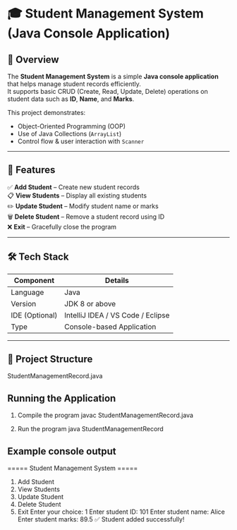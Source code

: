 # 🎓 Student Management System (Java Console Application)

## 📘 Overview
The **Student Management System** is a simple **Java console application** that helps manage student records efficiently.  
It supports basic CRUD (Create, Read, Update, Delete) operations on student data such as **ID**, **Name**, and **Marks**.

This project demonstrates:
- Object-Oriented Programming (OOP)
- Use of Java Collections (`ArrayList`)
- Control flow & user interaction with `Scanner`

---

## 🚀 Features
✅ **Add Student** – Create new student records  
📋 **View Students** – Display all existing students  
✏️ **Update Student** – Modify student name or marks  
🗑️ **Delete Student** – Remove a student record using ID  
❌ **Exit** – Gracefully close the program  

---

## 🛠️ Tech Stack
| Component | Details |
|------------|----------|
| Language | Java |
| Version | JDK 8 or above |
| IDE (Optional) | IntelliJ IDEA / VS Code / Eclipse |
| Type | Console-based Application |

---

## 📂 Project Structure

StudentManagementRecord.java

## Running the Application
1. Compile the program
   javac StudentManagementRecord.java

2. Run the program
   java StudentManagementRecord

## Example console output

===== Student Management System =====
1. Add Student
2. View Students
3. Update Student
4. Delete Student
5. Exit
Enter your choice: 1
Enter student ID: 101
Enter student name: Alice
Enter student marks: 89.5
✅ Student added successfully!



